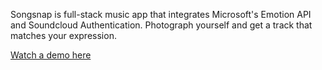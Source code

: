 Songsnap is full-stack music app that integrates Microsoft's Emotion API and Soundcloud Authentication. Photograph yourself and get a track that matches your expression.

[Watch a demo here](https://www.youtube.com/watch?v=QkBsWTcYthU&feature=youtu.be)
